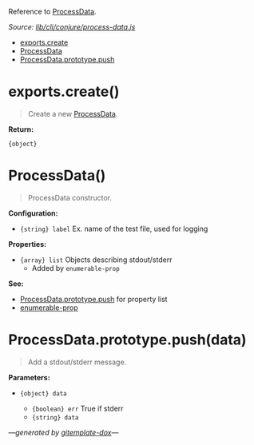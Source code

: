Reference to [ProcessData](#processdata).

_Source: [lib/cli/conjure/process-data.js](../lib/cli/conjure/process-data.js)_

- [exports.create](#exportscreate)
- [ProcessData](#processdata)
- [ProcessData.prototype.push](#processdataprototypepushdata)

# exports.create()

> Create a new [ProcessData](#processdata).

**Return:**

`{object}`

# ProcessData()

> ProcessData constructor.

**Configuration:**

- `{string} label` Ex. name of the test file, used for logging

**Properties:**

- `{array} list` Objects describing stdout/stderr
  - Added by `enumerable-prop`

**See:**

- [ProcessData.prototype.push](#processdataprototypepushdata) for property list
- [enumerable-prop](https://github.com/codeactual/enumerable-prop)

# ProcessData.prototype.push(data)

> Add a stdout/stderr message.

**Parameters:**

- `{object} data`

  - `{boolean} err` True if stderr
  - `{string} data`

_&mdash;generated by [gitemplate-dox](https://github.com/codeactual/gitemplate-dox)&mdash;_
